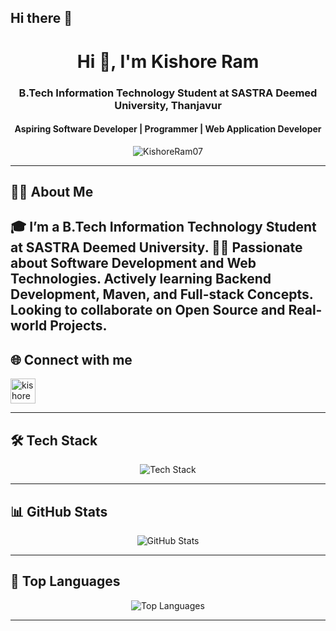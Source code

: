 ## Hi there 👋

<h1 align="center">Hi 👋, I'm Kishore Ram</h1>
<h3 align="center">B.Tech Information Technology Student at SASTRA Deemed University, Thanjavur</h3>
<h4 align="center">Aspiring Software Developer | Programmer | Web Application Developer</h4>

<p align="center">
  <img src="https://komarev.com/ghpvc/?username=KishoreRam07&label=Profile%20views&color=0e75b6&style=flat" alt="KishoreRam07" />
</p>

---

## 🧑‍💻 About Me

🎓 I’m a B.Tech Information Technology Student at **SASTRA Deemed University**. 👨‍💻 Passionate about **Software Development** and **Web Technologies**. Actively learning **Backend Development**, **Maven**, and **Full-stack Concepts**. Looking to collaborate on **Open Source** and **Real-world Projects**. 
---

## 🌐 Connect with me

<p align="left">
  <a href="https://www.linkedin.com/in/kishoreramk/" target="blank">
    <img align="center" src="https://skillicons.dev/icons?i=linkedin" alt="kishore ram linkedin" height="40" />
  </a>
</p>

---

## 🛠️ Tech Stack

<p align="center">
  <img src="https://skillicons.dev/icons?i=c,cpp,java,python,html,css,js,sql,mysql,django,canva,maven" alt="Tech Stack" />
</p>

---

## 📊 GitHub Stats

<p align="center">
  <img src="https://github-readme-stats.vercel.app/api?username=KishoreRam07&show_icons=true&theme=react&hide_border=true" alt="GitHub Stats" />
</p>

---
## 🚀 Top Languages

<p align="center">
  <img src="https://github-readme-stats.vercel.app/api/top-langs/?username=KishoreRam07&layout=compact&theme=tokyonight&hide_border=true" alt="Top Languages" />
</p>

---

